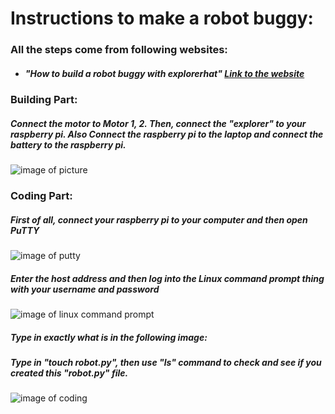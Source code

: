 # Instructions to make a robot buggy:
### All the steps come from following websites:
  * ##### "How to build a robot buggy with explorerhat" [Link to the website](https://projects.raspberrypi.org/en/projects/explorer-hat-buggy)

### Building Part:
##### Connect the motor to Motor 1, 2. Then, connect the "explorer" to your raspberry pi. Also Connect the raspberry pi to the laptop and connect the battery to the raspberry pi.
![image of picture](https://timacw.weebly.com/uploads/1/3/2/1/132123452/1_orig.jpg)

### Coding Part:
##### First of all, connect your raspberry pi to your computer and then open PuTTY 
![image of putty](https://images.ctfassets.net/0lvk5dbamxpi/3128zvPEmpHTiBw8mDQj5w/fcc8610ddf64e53cbef743190984afe8/PuTTY_Windows_configuration_and_connection_screen_with_profile_save_option)
##### Enter the host address and then log into the Linux command prompt thing with your username and password
![image of linux command prompt](https://tutorials-raspberrypi.de/wp-content/uploads/2014/03/putty2.png)
##### Type in exactly what is in the following image:

##### Type in "touch robot.py", then use "ls" command to check and see if you created this "robot.py" file.
![image of coding]()
